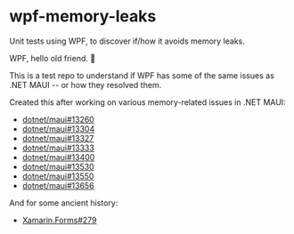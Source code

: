 # wpf-memory-leaks

Unit tests using WPF, to discover if/how it avoids memory leaks.

WPF, hello old friend. 👋

This is a test repo to understand if WPF has some of the same issues
as .NET MAUI -- or how they resolved them.

Created this after working on various memory-related issues in .NET
MAUI:

* [dotnet/maui#13260](https://github.com/dotnet/maui/pull/13260)
* [dotnet/maui#13304](https://github.com/dotnet/maui/pull/13304)
* [dotnet/maui#13327](https://github.com/dotnet/maui/pull/13327)
* [dotnet/maui#13333](https://github.com/dotnet/maui/pull/13333)
* [dotnet/maui#13400](https://github.com/dotnet/maui/pull/13400)
* [dotnet/maui#13530](https://github.com/dotnet/maui/pull/13530)
* [dotnet/maui#13550](https://github.com/dotnet/maui/pull/13550)
* [dotnet/maui#13656](https://github.com/dotnet/maui/pull/13656)

And for some ancient history:

* [Xamarin.Forms#279](https://github.com/xamarin/Xamarin.Forms/pull/279)
